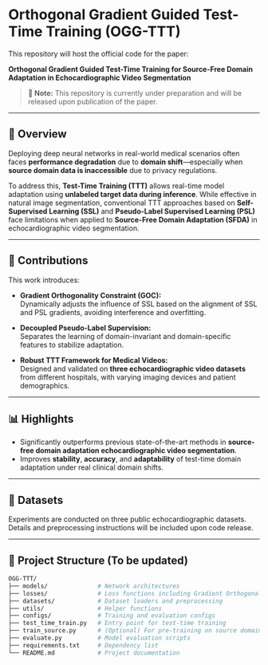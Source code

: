 # Orthogonal Gradient Guided Test-Time Training (OGG-TTT)

This repository will host the official code for the paper:

**Orthogonal Gradient Guided Test-Time Training for Source-Free Domain Adaptation in Echocardiographic Video Segmentation**

> **📌 Note:** This repository is currently under preparation and will be released upon publication of the paper.

---

## 🧠 Overview

Deploying deep neural networks in real-world medical scenarios often faces **performance degradation** due to **domain shift**—especially when **source domain data is inaccessible** due to privacy regulations. 

To address this, **Test-Time Training (TTT)** allows real-time model adaptation using **unlabeled target data during inference**. While effective in natural image segmentation, conventional TTT approaches based on **Self-Supervised Learning (SSL)** and **Pseudo-Label Supervised Learning (PSL)** face limitations when applied to **Source-Free Domain Adaptation (SFDA)** in echocardiographic video segmentation.

---

## 🚀 Contributions

This work introduces:

- **Gradient Orthogonality Constraint (GOC):**  
  Dynamically adjusts the influence of SSL based on the alignment of SSL and PSL gradients, avoiding interference and overfitting.
  
- **Decoupled Pseudo-Label Supervision:**  
  Separates the learning of domain-invariant and domain-specific features to stabilize adaptation.

- **Robust TTT Framework for Medical Videos:**  
  Designed and validated on **three echocardiographic video datasets** from different hospitals, with varying imaging devices and patient demographics.

---

## 📊 Highlights

- Significantly outperforms previous state-of-the-art methods in **source-free domain adaptation echocardiographic video segmentation**.
- Improves **stability**, **accuracy**, and **adaptability** of test-time domain adaptation under real clinical domain shifts.

---

## 🧪 Datasets

Experiments are conducted on three public echocardiographic datasets. Details and preprocessing instructions will be included upon code release.

---

## 📁 Project Structure (To be updated)

```bash
OGG-TTT/
├── models/              # Network architectures
├── losses/              # Loss functions including Gradient Orthogonality Constraint
├── datasets/            # Dataset loaders and preprocessing
├── utils/               # Helper functions
├── configs/             # Training and evaluation configs
├── test_time_train.py   # Entry point for test-time training
├── train_source.py      # (Optional) For pre-training on source domain
├── evaluate.py          # Model evaluation scripts
├── requirements.txt     # Dependency list
└── README.md            # Project documentation
